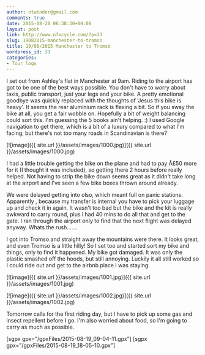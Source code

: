 ```yaml
---
author: ntwinder@gmail.com
comments: true
date: 2015-08-20 06:38:30+00:00
layout: post
link: http://www.nfxcycle.com/?p=33
slug: 19082015-manchester-to-tromso
title: 19/08/2015 Manchester to Tromso
wordpress_id: 33
categories:
- Tour logs
---
```


I set out from Ashley's flat in Manchester at 9am. Riding to the airport has got to be one of the best ways possible. You don't have to worry about taxis, public transport, just your legs and your bike. 
A pretty emotional goodbye was quickly replaced with the thoughts of 'Jesus this bike is heavy'. It seems the rear aluminium rack is flexing a bit. So if you sway the bike at all, you get a fair wobble on. Hopefully a bit of weight balancing could sort this. I'm guessing the 5 books ain't helping. :) 
I used Google navigation to get there, which is a bit of a luxury compared to what I'm facing, but there's not too many roads in Scandinavian is there?

[![image]({{ site.url }}/assets/images/1000.jpg)]({{ site.url }}/assets/images/1000.jpg)



I had a little trouble getting the bike on the plane and had to pay Â£50 more for it (I thought it was included), so getting there 2 hours before really helped. Not having to strip the bike down seems great as it didn't take long at the airport and I've seen a few bike boxes thrown around already. 

We were delayed getting into olso, which meant full on panic stations. Apparently , because my transfer is internal you have to pick your luggage up and check it in again. It wasn't too bad but the bike and the kit is really awkward to carry round, plus i had 40 mins to do all that and get to the gate. I ran through the airport only to find that the next flight was delayed anyway. Whats the rush....... 

I got into Tromso and straight away the mountains were there. It looks great, and even Tromso is a little hilly! So I set too and started sort my bike and things, only to find it happened. My bike got damaged. It was only the plastic smashed off the hoods, but still annoying. Luckily it all still worked so I could ride out and get to the airbnb place I was staying. 

[![image]({{ site.url }}/assets/images/1001.jpg)]({{ site.url }}/assets/images/1001.jpg)



[![image]({{ site.url }}/assets/images/1002.jpg)]({{ site.url }}/assets/images/1002.jpg)



Tomorrow calls for the first riding day, but I have to pick up some gas and insect repellent before I go. I'm also worried about food, so I'm going to carry as much as possible. 

[sgpx gpx="/gpxFiles/2015-08-19_09-04-11.gpx"]
[sgpx gpx="/gpxFiles/2015-08-19_18-05-10.gpx"]
